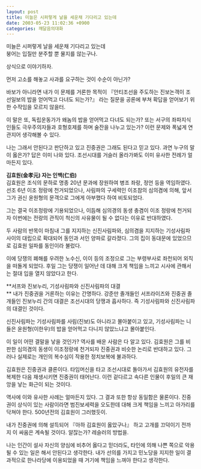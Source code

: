 ```yaml
---
layout: post
title: 미늘은 시퍼렇게 날을 세운채 기다리고 있는데
date: 2003-05-23 11:02:36 +0900
categories: 깨달음의대화
---
```

미늘은 시퍼렇게 날을 세운채 기다리고 있는데   
붕어는 입질만 분주할 뿐 물지를 않는구나. 

상식으로 이야기하자. 
  
먼저 고소를 해놓고 사과를 요구하는 것이 수순이 아닌가?

바보가 아니라면 내가 이 문제를 거론한 목적이 『안티조선을 주도하는 진보논객이 조선일보의 밥을 얻어먹고 다녀도 되는가?』 라는 질문을 공론에 부쳐 확답을 얻어보기 위한 수작임을 모르지 않을터.

이 말은 또, 독립운동가가 왜놈의 밥을 얻어먹고 다녀도 되는가? 또는 서구의 좌파지식인들도 극우주의자들과 호형호제를 하며 술잔을 나누고 있는가? 이런 문제와 폭넓게 연관지어 생각해볼 수 있다. 

나는 그래서 안된다고 판단하고 있고 진중권은 그래도 된다고 믿고 있다. 과연 누구의 말이 옳은가? 답은 이미 나와 있다. 조선시대를 거슬러 올라가봐도 이미 유사한 전례가 얼마든지 있다.

**김효원(金孝元) 자는 인백(仁伯)**  
김효원은 조식의 문하로 명종 20년 문과에 장원하여 병조 좌랑, 정언 등을 역임하였다. 선조 6년 이조 정랑에 천거되었으나, 사림파의 구세력인 이조참의 심의겸에 의해, 앞서 그가 권신 윤원형의 문객으로 그에게 아부했다 하여 비토되었다. 

그는 결국 이조정랑에 기용되었으나, 이듬해 심의경의 동생 충겸이 이조 정랑에 천거되자 이번에는 전랑의 관직이 척신의 사유물이 될 수 없다는 이유로 반대하였다. 

두 사람의 반목이 마침내 그를 지지하는 신진사림파와, 심의겸을 지지하는 기성사림파 사이의 대립으로 확대되어 동인과 서인 양파로 갈라졌다. 그의 집이 동대문에 있었으므로 김효원 일파를 동인이라 불렀다. 

이에 당쟁의 폐해를 우려한 노수신, 이이 등의 조정으로 그는 부령부사로 좌천되어 외직을 떠돌게 되었다. 후일 그는 당쟁이 일어난 데 대해 크게 책임을 느끼고 시사에 관해서는 절대 입을 열지 않았다고 한다. 

**서프와 진보누리, 기성사림파와 신진사림파의 대결  
** 내가 진중권을 거론하는 이유는 간명하다. 강준만 졸개들인 서프라이즈와 진중권 졸개들인 진보누리 간의 대결은 조선시대의 당쟁과 흡사하다. 즉 기성사림파와 신진사림파의 대결인 것이다. 

신진사림파는 기성사림파를 사림(진보)도 아니라고 몰아붙이고 있고, 기성사림파는 니들은 윤원형(이한우)의 밥을 얻어먹고 다니지 않았느냐고 몰아붙인다.

이 일이 어떤 결말을 낳을 것인가? 역사를 배운 사람은 다 알고 있다. 김효원은 그를 비판한 심의겸의 동생이 이조정랑에 천거되자 진중권과 비슷한 논리로 반대하고 있다. 그러나 실제로는 개인의 복수심이 작용한 정치보복에 불과하다.

김효원은 진중권과 클론이다. 타임머신을 타고 조선시대로 돌아가서 김효원의 유전자를 복제한 다음 재생시키면 진중권이 태어난다. 이런 겉다르고 속다른 인물이 후일의 큰 재앙을 낳는 화근이 되는 것이다. 

역사에 이와 유사한 사례는 얼마든지 있다. 그 결과 또한 항상 동일함은 물론이다. 진중권이 상식이 있는 사람이라면 범진보세력을 오도한데 대해 크게 책임을 느끼고 아가리를 닥쳐야 한다. 500년전의 김효원이 그러했듯이.

내가 진중권에 의해 설득되어 『아하 김효원이 옳았구나』 하고 고개를 끄덕이기 전까지 이 싸움은 계속될 것이다. 알잖는가? 레슬러의 방법을.

나는 인간이 설사 자신의 양심에 비추어 옳다고 믿더라도, 타인에 의해 나쁜 쪽으로 악용될 수 있는 일은 해서 안된다고 생각한다. 내가 선의를 가지고 민노당을 지지한 일이 결과적으로 한나라당에 이용되었을 때 거기에 책임을 느껴야 한다고 생각한다.